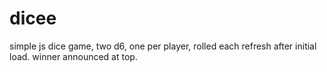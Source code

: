 # dicee
simple js dice game, two d6, one per player, rolled each refresh after initial load. winner announced at top. 
